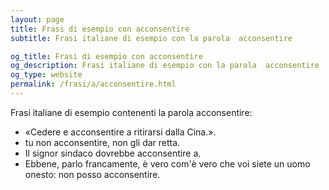 ```yaml
---
layout: page
title: Frasi di esempio con acconsentire 
subtitle: Frasi italiane di esempio con la parola  acconsentire

og_title: Frasi di esempio con acconsentire 
og_description: Frasi italiane di esempio con la parola  acconsentire
og_type: website
permalink: /frasi/a/acconsentire.html
---
```


Frasi italiane di esempio contenenti la parola acconsentire:


- «Cedere e acconsentire a ritirarsi dalla Cina.».
- tu non acconsentire, non gli dar retta.
- Il signor sindaco dovrebbe acconsentire a.
- Ebbene, parlo francamente, è vero com'è vero che voi siete un uomo onesto: non posso acconsentire.
